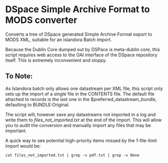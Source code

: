 # DSpace Simple Archive Format to MODS converter
Converts a tree of DSpace generated Simple Archive Format export to MODS XML, suitable for an islandora Batch import.

Because the Dublin Core dumped out by DSPace is meta-dublin core, this script requires web access to the OAI interface of the DSpace repository itself. This is extremely inconvenient and sloppy.

## To Note:
As Islandora batch only allows one datastream per XML file, this script only sets up the import of a single file in the CONTENTS file. The default file attached to records is the last one in the $preferred_datastream_bundle, defaulting to BUNDLE:Original.

The script will, however save any datastreams not imported in a log and write them to _files_not_imported.txt_ at the end of the import. This will allow you to audit the conversion and manually import any files that may be important.

A quick way to see potential high-priority items missed by the 1-file-limit import would be:

```cat files_not_imported.txt | grep -v pdf.txt | grep -v None```
